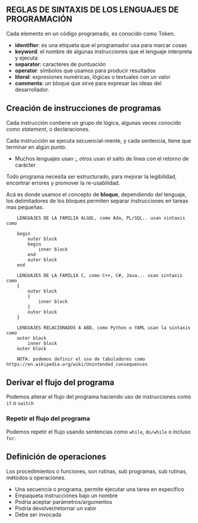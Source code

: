 ## REGLAS DE SINTAXIS DE LOS LENGUAJES DE PROGRAMACIÓN

Cada elemento en un código programado, es conocido como Token.
- **identifier**: es una etiqueta que el programador usa para marcar cosas
- **keyword**: el nombre de algunas instrucciones que el lenguaje interpreta y ejecuta
- **separator**: caracteres de puntuación
- **operator**: símbolos que usamos para producir resultados
- **literal**: expresiones numéricas, lógicas o textuales con un valor
- **comments**: un bloque que sirve para expresar las ideas del desarrollador.
## Creación de instrucciones de programas

Cada instrucción contiene un grupo de lógica, algunas veces conocido como _statement_, o declaraciones.

Cada instrucción se ejecuta secuencial-mente, y cada sentencia, tiene que terminar en algún punto.
- Muchos lenguajes usan ;, otros usan el salto de linea con el retorno de carácter

Todo programa necesita ser estructurado, para mejorar la legibilidad, encontrar errores y promover la re-usabilidad.

Acá es donde usamos el concepto de **bloque**, dependiendo del lenguaje, los delimitadores de los bloques permiten separar instrucciones en tareas mas pequeñas.

```
	LENGUAJES DE LA FAMILIA ALGOL, como Ada, PL/SQL.. usan sintaxis como

	begin
		outer block
		begin
			inner block
		end
		outer block
	end

	LENGUAJES DE LA FAMILIA C, como C++, C#, Java... usan sintaxis como
	{
		outer block
		{
			inner block
		}
		outer block
	}
	
	LENGUAJES RELACIONADOS A ABD, como Python o YAML usan la sintaxis como
	outer block
		inner block
	outer block

	NOTA: podemos definir el uso de tabuladores como https://en.wikipedia.org/wiki/Unintended_consequences
```

## Derivar el flujo del programa

Podemos alterar el flujo del programa haciendo uso de instrucciones como `if` o `switch`

### Repetir el flujo del programa

Podemos repetir el flujo usando sentencias como `while`, `do/while`  o incluso `for`.

## Definición de operaciones
Los procedimientos o funciones, son rutinas, sub programas, sub rutinas, métodos u operaciones.

- Una secuencia o programa, permite ejecutar una tarea en específico
- Empaqueta instrucciones bajo un nombre
- Podría aceptar parámetros/argumentos
- Podría devolver/retornar un valor
- Debe ser invocada